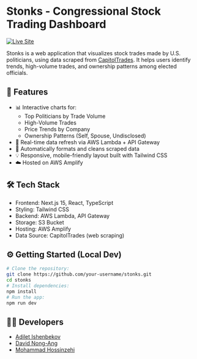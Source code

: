 # Stonks - Congressional Stock Trading Dashboard

[![Live Site](https://img.shields.io/badge/Live-Demo-blue?style=for-the-badge&logo=vercel)](https://main.d3mjnwrqvz2taq.amplifyapp.com/)

Stonks is a web application that visualizes stock trades made by U.S. politicians, using data scraped from [CapitolTrades](https://www.capitoltrades.com/). 
It helps users identify trends, high-volume trades, and ownership patterns among elected officials.

## 🚀 Features
- 📊 Interactive charts for:
  - Top Politicians by Trade Volume
  - High-Volume Trades
  - Price Trends by Company
  - Ownership Patterns (Self, Spouse, Undisclosed)
- 🔄 Real-time data refresh via AWS Lambda + API Gateway
- 🧠 Automatically formats and cleans scraped data
- 💡 Responsive, mobile-friendly layout built with Tailwind CSS
- ☁️ Hosted on AWS Amplify

## 🛠 Tech Stack
- Frontend: Next.js 15, React, TypeScript
- Styling: Tailwind CSS
- Backend: AWS Lambda, API Gateway
- Storage: S3 Bucket
- Hosting: AWS Amplify
- Data Source: CapitolTrades (web scraping)

## ⚙️ Getting Started (Local Dev)

```bash
# Clone the repository:
git clone https://github.com/your-username/stonks.git
cd stonks
# Install dependencies:
npm install
# Run the app:
npm run dev
```

## 👤👤 Developers
- [Adilet Ishenbekov](https://github.com/AdiletIshenbekov)
- [David Nong-Ang](https://github.com/DavidNongAng)
- [Mohammad Hossinzehi](https://github.com/MohammadHossinzehi)
